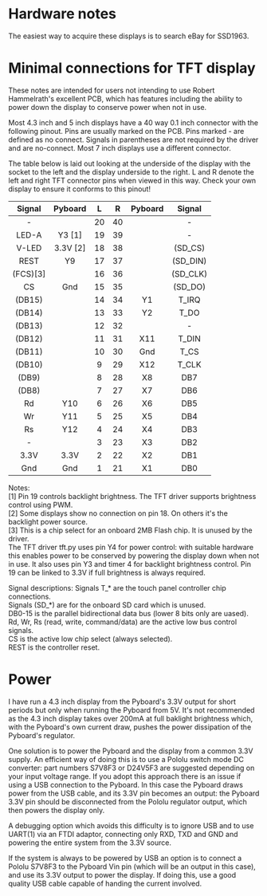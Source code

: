 # Hardware notes

The easiest way to acquire these displays is to search eBay for SSD1963.

# Minimal connections for TFT display

These notes are intended for users not intending to use Robert Hammelrath's excellent PCB, which
has features including the ability to power down the display to conserve power when not in use.

Most 4.3 inch and 5 inch displays have a 40 way 0.1 inch connector with the following pinout.
Pins are usually marked on the PCB. Pins marked - are defined as no connect. Signals in parentheses
are not required by the driver and are no-connect. Most 7 inch displays use a different connector.

The table below is laid out looking at the underside of the display with the socket to the left and
the display underside to the right. L and R denote the left and right TFT connector pins when
viewed in this way. Check your own display to ensure it conforms to this pinout!


| Signal  | Pyboard | L   | R   | Pyboard | Signal   |
|:-------:|:-------:|:---:|:---:|:-------:|:--------:|
| -       |         | 20  | 40  |         | -        |
| LED-A   | Y3   [1]| 19  | 39  |         | -        |
| V-LED   | 3.3V [2]| 18  | 38  |         | (SD_CS)  |
| REST    | Y9      | 17  | 37  |         | (SD_DIN) |
| (FCS)[3]|         | 16  | 36  |         | (SD_CLK) |
| CS      | Gnd     | 15  | 35  |         | (SD_DO)  |
| (DB15)  |         | 14  | 34  | Y1      | T_IRQ    |
| (DB14)  |         | 13  | 33  | Y2      | T_DO     |
| (DB13)  |         | 12  | 32  |         | -        |
| (DB12)  |         | 11  | 31  | X11     | T_DIN    |
| (DB11)  |         | 10  | 30  | Gnd     | T_CS     |
| (DB10)  |         | 9   | 29  | X12     | T_CLK    |
| (DB9)   |         | 8   | 28  | X8      | DB7      |
| (DB8)   |         | 7   | 27  | X7      | DB6      |
| Rd      | Y10     | 6   | 26  | X6      | DB5      |
| Wr      | Y11     | 5   | 25  | X5      | DB4      |
| Rs      | Y12     | 4   | 24  | X4      | DB3      |
| -       |         | 3   | 23  | X3      | DB2      |
| 3.3V    | 3.3V    | 2   | 22  | X2      | DB1      |
| Gnd     | Gnd     | 1   | 21  | X1      | DB0      |

Notes:  
[1] Pin 19 controls backlight brightness. The TFT driver supports brightness control using PWM.  
[2] Some displays show no connection on pin 18. On others it's the backlight power source.  
[3] This is a chip select for an onboard 2MB Flash chip. It is unused by the driver.  
The TFT driver tft.py uses pin Y4 for power control: with suitable hardware this enables power to
be conserved by powering the display down when not in use. It also uses pin Y3 and timer 4 for
backlight brightness control. Pin 19 can be linked to 3.3V if full brightness is always required.

Signal descriptions:
Signals T_* are the touch panel controller chip connections.  
Signals (SD_*) are for the onboard SD card which is unused.  
DB0-15 is the parallel bidirectional data bus (lower 8 bits only are uased).  
Rd, Wr, Rs (read, write, command/data) are the active low bus control signals.  
CS is the active low chip select (always selected).  
REST is the controller reset.

# Power

I have run a 4.3 inch display from the Pyboard's 3.3V output for short periods but only when
running the Pyboard from 5V. It's not recommended as the 4.3 inch display takes over 200mA at full
baklight brightness which, with the Pyboard's own current draw, pushes the power dissipation of the
Pyboard's regulator.

One solution is to power the Pyboard and the display from a common 3.3V supply. An efficient way of
doing this is to use a Pololu switch mode DC converter: part numbers S7V8F3 or D24V5F3 are
suggested depending on your input voltage range. If you adopt this approach there is an issue if
using a USB connection to the Pyboard. In this case the Pyboard draws power from the USB cable, and
its 3.3V pin becomes an output: the Pyboard 3.3V pin should be disconnected from the Pololu
regulator output, which then powers the display only.

A debugging option which avoids this difficulty is to ignore USB and to use UART(1) via an FTDI
adaptor, connecting only RXD, TXD and GND and powering the entire system from the 3.3V source.

If the system is always to be powered by USB an option is to connect a Pololu S7V8F3 to the Pyboard
Vin pin (which will be an output in this case), and use its 3.3V output to power the display. If
doing this, use a good quality USB cable capable of handing the current involved.
